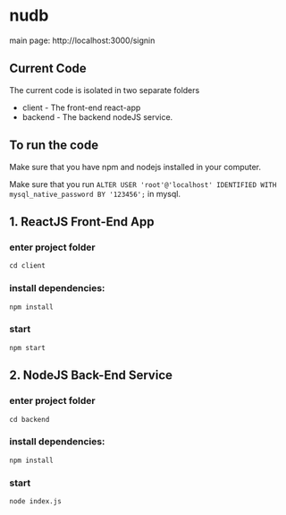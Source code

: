 # nudb
main page: http://localhost:3000/signin
 ## Current Code
The current code is isolated in two separate folders
* client - The front-end react-app
* backend - The backend nodeJS service.

## To run the code
Make sure that you have npm and nodejs installed in your computer.

Make sure that you run ` ALTER USER 'root'@'localhost' IDENTIFIED WITH mysql_native_password BY '123456'; ` in mysql.
## 1. ReactJS Front-End App
### enter project folder
```
cd client
```
### install dependencies:
```
npm install
```
### start
```
npm start
```
## 2. NodeJS Back-End Service
### enter project folder
```
cd backend
```
### install dependencies:
```
npm install
```

### start
```
node index.js
```
